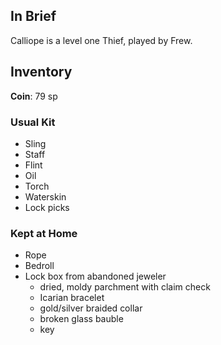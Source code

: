 ## In Brief

Calliope is a level one Thief, played by Frew.

## Inventory

**Coin**: 79 sp

### Usual Kit

* Sling
* Staff
* Flint
* Oil
* Torch
* Waterskin
* Lock picks

### Kept at Home

* Rope
* Bedroll
* Lock box from abandoned jeweler
    * dried, moldy parchment with claim check
    * Icarian bracelet
    * gold/silver braided collar
    * broken glass bauble
    * key